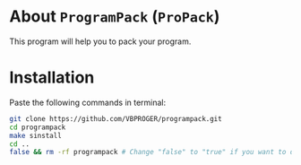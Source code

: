 # About `ProgramPack` (`ProPack`)
This program will help you to pack your program.
# Installation
Paste the following commands in terminal:
```bash
git clone https://github.com/VBPROGER/programpack.git
cd programpack
make sinstall
cd ..
false && rm -rf programpack # Change "false" to "true" if you want to delete the cloned repository
```
